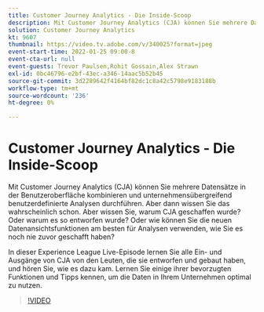 ```yaml
---
title: Customer Journey Analytics - Die Inside-Scoop
description: Mit Customer Journey Analytics (CJA) können Sie mehrere Datensätze in der Benutzeroberfläche kombinieren und unternehmensübergreifend benutzerdefinierte Analysen durchführen. Aber dann wissen Sie das wahrscheinlich schon. Aber wissen Sie, warum CJA geschaffen wurde? Oder warum es so entworfen wurde? Oder wie können Sie die neuen Datenansichtsfunktionen am besten für Analysen verwenden, wie Sie es noch nie zuvor geschafft haben? In dieser Experience League Live-Episode lernen Sie alle Ein- und Ausgänge von CJA von den Leuten, die sie entworfen und gebaut haben, und hören Sie, wie es dazu kam. Lernen Sie einige ihrer bevorzugten Funktionen und Tipps kennen, um die Daten in Ihrem Unternehmen optimal zu nutzen.
solution: Customer Journey Analytics
kt: 9607
thumbnail: https://video.tv.adobe.com/v/340025?format=jpeg
event-start-time: 2022-01-25 09:00-8
event-cta-url: null
event-guests: Trevor Paulsen,Rohit Gossain,Alex Strawn
exl-id: 0bc46796-e2bf-43ec-a346-14aac5b52b45
source-git-commit: 3d2289642f4164bf82dc1c8a42c5798e9183188b
workflow-type: tm+mt
source-wordcount: '236'
ht-degree: 0%

---
```


# Customer Journey Analytics - Die Inside-Scoop

Mit Customer Journey Analytics (CJA) können Sie mehrere Datensätze in der Benutzeroberfläche kombinieren und unternehmensübergreifend benutzerdefinierte Analysen durchführen. Aber dann wissen Sie das wahrscheinlich schon. Aber wissen Sie, warum CJA geschaffen wurde? Oder warum es so entworfen wurde? Oder wie können Sie die neuen Datenansichtsfunktionen am besten für Analysen verwenden, wie Sie es noch nie zuvor geschafft haben?

In dieser Experience League Live-Episode lernen Sie alle Ein- und Ausgänge von CJA von den Leuten, die sie entworfen und gebaut haben, und hören Sie, wie es dazu kam. Lernen Sie einige ihrer bevorzugten Funktionen und Tipps kennen, um die Daten in Ihrem Unternehmen optimal zu nutzen.

>[!VIDEO](https://video.tv.adobe.com/v/340025/?quality=12&learn=on)
